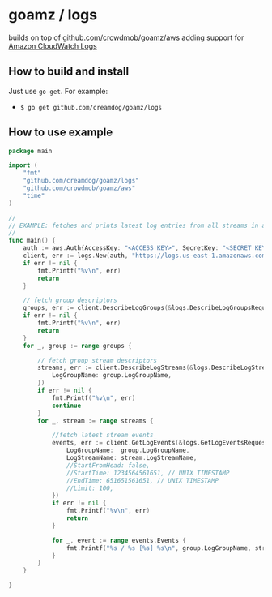 # goamz / logs

builds on top of [github.com/crowdmob/goamz/aws](github.com/crowdmob/goamz/aws) adding support for [Amazon CloudWatch Logs](http://docs.aws.amazon.com/AmazonCloudWatch/latest/DeveloperGuide/WhatIsCloudWatchLogs.html)

## How to build and install

Just use `go get`. For example:

* `$ go get github.com/creamdog/goamz/logs`


## How to use example

```go
package main

import (
	"fmt"
	"github.com/creamdog/goamz/logs"
	"github.com/crowdmob/goamz/aws"
	"time"
)

//
// EXAMPLE: fetches and prints latest log entries from all streams in all log groups
//
func main() {
	auth := aws.Auth{AccessKey: "<ACCESS KEY>", SecretKey: "<SECRET KEY>"}
	client, err := logs.New(auth, "https://logs.us-east-1.amazonaws.com", "us-east-1")
	if err != nil {
		fmt.Printf("%v\n", err)
		return
	}

	// fetch group descriptors
	groups, err := client.DescribeLogGroups(&logs.DescribeLogGroupsRequest{})
	if err != nil {
		fmt.Printf("%v\n", err)
		return
	}
	for _, group := range groups {

		// fetch group stream descriptors
		streams, err := client.DescribeLogStreams(&logs.DescribeLogStreamsRequest{
			LogGroupName: group.LogGroupName,
		})
		if err != nil {
			fmt.Printf("%v\n", err)
			continue
		}
		for _, stream := range streams {

			//fetch latest stream events
			events, err := client.GetLogEvents(&logs.GetLogEventsRequest{
				LogGroupName:  group.LogGroupName,
				LogStreamName: stream.LogStreamName,
				//StartFromHead: false,
				//StartTime: 1234564561651, // UNIX TIMESTAMP
				//EndTime: 651651561651, // UNIX TIMESTAMP
				//Limit: 100,
			})
			if err != nil {
				fmt.Printf("%v\n", err)
				return
			}

			for _, event := range events.Events {
				fmt.Printf("%s / %s [%s] %s\n", group.LogGroupName, stream.LogStreamName, time.Unix(event.Timestamp/1000, 0).Format(time.RFC3339), event.Message)
			}
		}
	}

}
```
